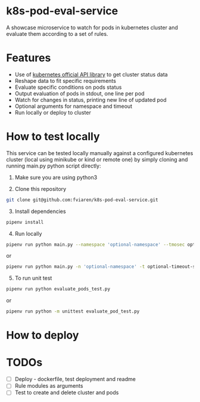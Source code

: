 k8s-pod-eval-service
====================
A showcase microservice to watch for pods in kubernetes cluster and evaluate them according to a set of rules.

# Features
- Use of [kubernetes official API library](https://github.com/kubernetes-client/python) to get cluster status data
- Reshape data to fit specific requirements
- Evaluate specific conditions on pods status
- Output evaluation of pods in stdout, one line per pod
- Watch for changes in status, printing new line of updated pod
- Optional arguments for namespace and timeout
- Run locally or deploy to cluster

# How to test locally
This service can be tested locally manually against a configured
kubernetes cluster (local using minikube or kind or remote one)
by simply cloning and running main.py python script directly:

1. Make sure you are using python3

2. Clone this repository
```bash
git clone git@github.com:fviaren/k8s-pod-eval-service.git

```
3. Install dependencies
```bash
pipenv install
```
4. Run locally
```bash
pipenv run python main.py --namespace 'optional-namespace' --tmosec optional-timeout-seconds
```
or
```bash
pipenv run python main.py -n 'optional-namespace' -t optional-timeout-seconds
```
5. To run unit test
```bash
pipenv run python evaluate_pods_test.py
```
or
```bash
pipenv run python -m unittest evaluate_pod_test.py
```


# How to deploy




# TODOs
- [ ] Deploy - dockerfile, test deployment and readme
- [ ] Rule modules as arguments
- [ ] Test to create and delete cluster and pods
